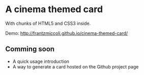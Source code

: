 A cinema themed card
======

With chunks of HTML5 and CSS3 inside.

Demo: http://frantzmiccoli.github.io/cinema-themed-card/

Comming soon
------

* A quick usage introduction
* A way to generate a card hosted on the Github project page
